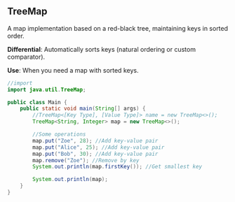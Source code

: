 ## TreeMap

A map implementation based on a red-black tree, maintaining keys in sorted order.

**Differential**: Automatically sorts keys (natural ordering or custom comparator).

**Use**: When you need a map with sorted keys.

```java
//import
import java.util.TreeMap;

public class Main {
    public static void main(String[] args) {
        //TreeMap<[Key Type], [Value Type]> name = new TreeMap<>();
        TreeMap<String, Integer> map = new TreeMap<>();

        //Some operations
        map.put("Zoe", 28); //Add key-value pair
        map.put("Alice", 25); //Add key-value pair
        map.put("Bob", 30); //Add key-value pair
        map.remove("Zoe"); //Remove by key
        System.out.println(map.firstKey()); //Get smallest key

        System.out.println(map);
    }
}
```
